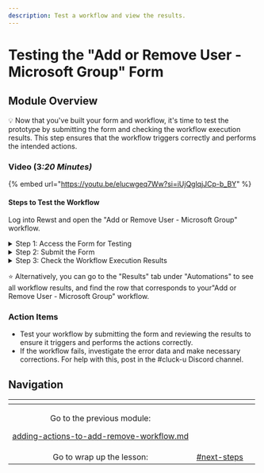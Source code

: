 ```yaml
---
description: Test a workflow and view the results.
---
```


# Testing the "Add or Remove User - Microsoft Group" Form

## Module Overview

:bulb: Now that you've built your form and workflow, it's time to test the prototype by submitting the form and checking the workflow execution results. This step ensures that the workflow triggers correctly and performs the intended actions.

### Video (&#x33;_:20 Minutes)_

{% embed url="https://youtu.be/elucwgeq7Ww?si=iUjQglqjJCp-b_BY" %}

#### Steps to Test the Workflow

Log into Rewst and open the "Add or Remove User - Microsoft Group" workflow.

<details>

<summary>Step 1: Access the Form for Testing</summary>

One way to access your form is by **selecting** the "cog" icon in the workflow trigger settings. From there, **select** "View Direct URLs" and open the link to the form.

</details>

<details>

<summary>Step 2: Submit the Form</summary>

Note: Test something you're comfortable doing!&#x20;

For example, try adding (or removing) yourself to (or from) a group. This way, if the automation works, you can repeat the test to change your group membership back to what it needs to be.

1. **Select** a user.
2. **Select** a group.
3. **Select** the action.
4. **Submit** the form to trigger the workflow.

</details>

<details>

<summary>Step 3: Check the Workflow Execution Results</summary>

After submitting the form, switch to the workflow tab.

1. **Select** the "graph" icon at the top to view the workflow results.&#x20;
2. Each workflow execution will show a status (succeeded or failed), the number of successful tasks, a timestamp, and more details.
3. **Investigate** the workflow status; **select** the status to access more details.

If the workflow failed: **Click** into the failed status to find the action where it failed. **Review** the error data to understand what went wrong. Common issues might include integration problems or typos in the Jinja code.

If the workflow succeeded: Congratulations! You’ve successfully completed your first "Update Group Membership" automation.

</details>

:star: Alternatively, you can go to the "Results" tab under "Automations" to see all workflow results, and find the row that corresponds to your"Add or Remove User - Microsoft Group" workflow.

### Action Items

* Test your workflow by submitting the form and reviewing the results to ensure it triggers and performs the actions correctly.
* If the workflow fails, investigate the error data and make necessary corrections. For help with this, post in the #cluck-u Discord channel.

## Navigation

<table data-card-size="large" data-column-title-hidden data-view="cards" data-full-width="false"><thead><tr><th align="center"></th><th align="center"></th><th data-hidden data-card-target data-type="content-ref"></th></tr></thead><tbody><tr><td align="center"><p>Go to the previous module:</p><p><a data-mention href="adding-actions-to-add-remove-workflow.md">adding-actions-to-add-remove-workflow.md</a></p></td><td align="center"></td><td></td></tr><tr><td align="center">Go to wrap up the lesson:</td><td align="center"><a data-mention href="./#next-steps">#next-steps</a></td><td></td></tr></tbody></table>
